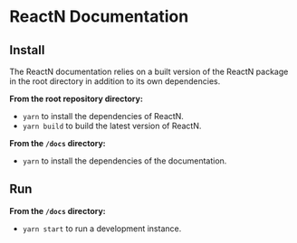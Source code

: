 # ReactN Documentation

## Install

The ReactN documentation relies on a built version of the ReactN package in the
root directory in addition to its own dependencies.

**From the root repository directory:**

* `yarn` to install the dependencies of ReactN.
* `yarn build` to build the latest version of ReactN.

**From the `/docs` directory:**

* `yarn` to install the dependencies of the documentation.

## Run

**From the `/docs` directory:**

* `yarn start` to run a development instance.

